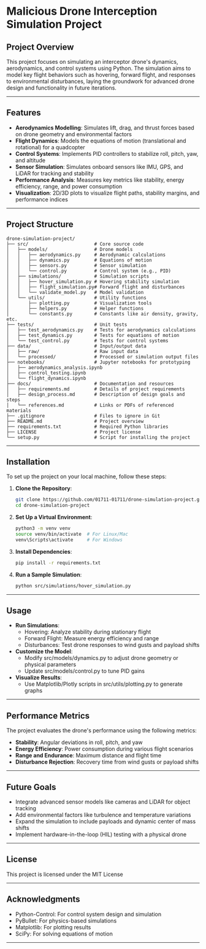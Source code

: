 # Malicious Drone Interception Simulation Project

## Project Overview
This project focuses on simulating an interceptor drone's dynamics, aerodynamics, and control systems using Python. 
The simulation aims to model key flight behaviors such as hovering, forward flight, and responses to environmental disturbances, 
laying the groundwork for advanced drone design and functionality in future iterations.

---

## Features
- **Aerodynamics Modelling**: Simulates lift, drag, and thrust forces based on drone geometry and environmental factors
- **Flight Dynamics**: Models the equations of motion (translational and rotational) for a quadcopter
- **Control Systems**: Implements PID controllers to stabilize roll, pitch, yaw, and altitude
- **Sensor Simulation**: Simulates onboard sensors like IMU, GPS, and LiDAR for tracking and stability
- **Performance Analysis**: Measures key metrics like stability, energy efficiency, range, and power consumption
- **Visualization**: 2D/3D plots to visualize flight paths, stability margins, and performance indices

---

## Project Structure
```plaintext
drone-simulation-project/
├── src/                        # Core source code
│   ├── models/                 # Drone models
│   │   ├── aerodynamics.py     # Aerodynamic calculations
│   │   ├── dynamics.py         # Equations of motion
│   │   ├── sensors.py          # Sensor simulation
│   │   └── control.py          # Control system (e.g., PID)
│   ├── simulations/            # Simulation scripts
│   │   ├── hover_simulation.py # Hovering stability simulation
│   │   ├── flight_simulation.py# Forward flight and disturbances
│   │   └── validate_model.py   # Model validation
│   └── utils/                  # Utility functions
│       ├── plotting.py         # Visualization tools
│       ├── helpers.py          # Helper functions
│       └── constants.py        # Constants like air density, gravity, etc.
├── tests/                      # Unit tests
│   ├── test_aerodynamics.py    # Tests for aerodynamics calculations
│   ├── test_dynamics.py        # Tests for equations of motion
│   └── test_control.py         # Tests for control systems
├── data/                       # Input/output data
│   ├── raw/                    # Raw input data
│   └── processed/              # Processed or simulation output files
├── notebooks/                  # Jupyter notebooks for prototyping
│   ├── aerodynamics_analysis.ipynb
│   ├── control_testing.ipynb
│   └── flight_dynamics.ipynb
├── docs/                       # Documentation and resources
│   ├── requirements.md         # Details of project requirements
│   ├── design_process.md       # Description of design goals and steps
│   └── references.md           # Links or PDFs of referenced materials
├── .gitignore                  # Files to ignore in Git
├── README.md                   # Project overview
├── requirements.txt            # Required Python libraries
├── LICENSE                     # Project license
└── setup.py                    # Script for installing the project
```

---

## Installation
To set up the project on your local machine, follow these steps:

1. **Clone the Repository**:
   ```bash
   git clone https://github.com/01711-01711/drone-simulation-project.git
   cd drone-simulation-project

2. **Set Up a Virtual Environment**:
    ```bash
    python3 -m venv venv
    source venv/bin/activate  # For Linux/Mac
    venv\Scripts\activate     # For Windows

3. **Install Dependencies**:
    ```bash
    pip install -r requirements.txt

4. **Run a Sample Simulation**:
    ```bash
    python src/simulations/hover_simulation.py

---

## Usage
- **Run Simulations**: 
    - Hovering: Analyze stability during stationary flight
    - Forward Flight: Measure energy efficiency and range
    - Disturbances: Test drone responses to wind gusts and payload shifts
- **Customize the Model**:
    - Modify src/models/dynamics.py to adjust drone geometry or physical parameters
    - Update src/models/control.py to tune PID gains
- **Visualize Results**:
    - Use Matplotlib/Plotly scripts in src/utils/plotting.py to generate graphs

---

## Performance Metrics
The project evaluates the drone's performance using the following metrics:
- **Stability**: Angular deviations in roll, pitch, and yaw
- **Energy Efficiency**: Power consumption during various flight scenarios
- **Range and Endurance**: Maximum distance and flight time
- **Disturbance Rejection**: Recovery time from wind gusts or payload shifts

---

## Future Goals
- Integrate advanced sensor models like cameras and LiDAR for object tracking
- Add environmental factors like turbulence and temperature variations
- Expand the simulation to include payloads and dynamic center of mass shifts
- Implement hardware-in-the-loop (HIL) testing with a physical drone

---

## License
This project is licensed under the MIT License

---

## Acknowledgments
- Python-Control: For control system design and simulation
- PyBullet: For physics-based simulations
- Matplotlib: For plotting results
- SciPy: For solving equations of motion

---


